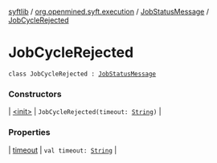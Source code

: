 [syftlib](../../../index.md) / [org.openmined.syft.execution](../../index.md) / [JobStatusMessage](../index.md) / [JobCycleRejected](./index.md)

# JobCycleRejected

`class JobCycleRejected : `[`JobStatusMessage`](../index.md)

### Constructors

| [&lt;init&gt;](-init-.md) | `JobCycleRejected(timeout: `[`String`](https://kotlinlang.org/api/latest/jvm/stdlib/kotlin/-string/index.html)`)` |

### Properties

| [timeout](timeout.md) | `val timeout: `[`String`](https://kotlinlang.org/api/latest/jvm/stdlib/kotlin/-string/index.html) |

